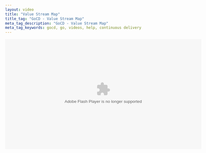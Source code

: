 ```yaml
---
layout: video
title: "Value Stream Map"
title_tag: "GoCD - Value Stream Map"
meta_tag_description: "GoCD - Value Stream Map"
meta_tag_keywords: gocd, go, videos, help, continuous delivery
---
```


<div id="wistia_fqot7qptv2" class="wistia_embed" style="width:640px;height:388px;">
  <div itemprop="video" itemscope="" itemtype="http://schema.org/VideoObject">
    <meta itemprop="name" content="Go #1 - Value Stream Map">
      <meta itemprop="duration" content="PT1M44S">
        <meta itemprop="thumbnailUrl" content="https://embed-ssl.wistia.com/deliveries/9431c5a3616055ff306336d65d8b4cd2deb901b3.bin">
          <meta itemprop="contentURL" content="https://embed-ssl.wistia.com/deliveries/2724a50c898b81081388b6408d33680fcaada7f8.bin">
            <meta itemprop="embedURL" content="https://embed-ssl.wistia.com/flash/embed_player_v2.0.swf?2013-10-04&amp;autoPlay=false&amp;banner=false&amp;controlsVisibleOnLoad=true&amp;customColor=fe7600&amp;endVideoBehavior=default&amp;fullscreenDisabled=true&amp;hdUrl%5B2pass%5D=true&amp;hdUrl%5Bext%5D=flv&amp;hdUrl%5Bheight%5D=720&amp;hdUrl%5Bsize%5D=33535051&amp;hdUrl%5Btype%5D=hdflv&amp;hdUrl%5Burl%5D=https%3A%2F%2Fembed-ssl.wistia.com%2Fdeliveries%2Fc86a86397f02835baf90b06d055fe7e0fae3e477.bin&amp;hdUrl%5Bwidth%5D=1280&amp;mediaDuration=104.0&amp;playButtonVisible=true&amp;showPlayButton=true&amp;showPlaybar=true&amp;showVolume=true&amp;stillUrl=https%3A%2F%2Fembed-ssl.wistia.com%2Fdeliveries%2F9431c5a3616055ff306336d65d8b4cd2deb901b3.jpg%3Fimage_crop_resized%3D640x360&amp;unbufferedSeek=false&amp;videoUrl=https%3A%2F%2Fembed-ssl.wistia.com%2Fdeliveries%2F2724a50c898b81081388b6408d33680fcaada7f8.bin">
              <meta itemprop="uploadDate" content="2013-12-12T00:47:29Z">
                <object id="wistia_fqot7qptv2_seo" classid="clsid:D27CDB6E-AE6D-11cf-96B8-444553540000" style="display:block;height:360px;position:relative;width:640px;">
                  <param name="movie" value="https://embed-ssl.wistia.com/flash/embed_player_v2.0.swf?2013-10-04">
                    <param name="allowfullscreen" value="true">
                      <param name="allowscriptaccess" value="always">
                        <param name="bgcolor" value="#000000">
                          <param name="wmode" value="opaque">
                            <param name="flashvars" value="autoPlay=false&amp;banner=false&amp;controlsVisibleOnLoad=true&amp;customColor=fe7600&amp;endVideoBehavior=default&amp;fullscreenDisabled=true&amp;hdUrl%5B2pass%5D=true&amp;hdUrl%5Bext%5D=flv&amp;hdUrl%5Bheight%5D=720&amp;hdUrl%5Bsize%5D=33535051&amp;hdUrl%5Btype%5D=hdflv&amp;hdUrl%5Burl%5D=https%3A%2F%2Fembed-ssl.wistia.com%2Fdeliveries%2Fc86a86397f02835baf90b06d055fe7e0fae3e477.bin&amp;hdUrl%5Bwidth%5D=1280&amp;mediaDuration=104.0&amp;playButtonVisible=true&amp;showPlayButton=true&amp;showPlaybar=true&amp;showVolume=true&amp;stillUrl=https%3A%2F%2Fembed-ssl.wistia.com%2Fdeliveries%2F9431c5a3616055ff306336d65d8b4cd2deb901b3.jpg%3Fimage_crop_resized%3D640x360&amp;unbufferedSeek=false&amp;videoUrl=https%3A%2F%2Fembed-ssl.wistia.com%2Fdeliveries%2F2724a50c898b81081388b6408d33680fcaada7f8.bin">
                              <embed src="https://embed-ssl.wistia.com/flash/embed_player_v2.0.swf?2013-10-04" allowfullscreen="true" allowscriptaccess="always" bgcolor="#000000" flashvars="autoPlay=false&amp;banner=false&amp;controlsVisibleOnLoad=true&amp;customColor=fe7600&amp;endVideoBehavior=default&amp;fullscreenDisabled=true&amp;hdUrl%5B2pass%5D=true&amp;hdUrl%5Bext%5D=flv&amp;hdUrl%5Bheight%5D=720&amp;hdUrl%5Bsize%5D=33535051&amp;hdUrl%5Btype%5D=hdflv&amp;hdUrl%5Burl%5D=https%3A%2F%2Fembed-ssl.wistia.com%2Fdeliveries%2Fc86a86397f02835baf90b06d055fe7e0fae3e477.bin&amp;hdUrl%5Bwidth%5D=1280&amp;mediaDuration=104.0&amp;playButtonVisible=true&amp;showPlayButton=true&amp;showPlaybar=true&amp;showVolume=true&amp;stillUrl=https%3A%2F%2Fembed-ssl.wistia.com%2Fdeliveries%2F9431c5a3616055ff306336d65d8b4cd2deb901b3.jpg%3Fimage_crop_resized%3D640x360&amp;unbufferedSeek=false&amp;videoUrl=https%3A%2F%2Fembed-ssl.wistia.com%2Fdeliveries%2F2724a50c898b81081388b6408d33680fcaada7f8.bin" name="wistia_fqot7qptv2_html" style="display:block;height:100%;position:relative;width:100%;" type="application/x-shockwave-flash" wmode="opaque"/>
                            </param>
                            <p/>
                            <noscript itemprop="description">Go #1 - Value Stream Map</noscript>
                          </param>
                        </param>
                      </param>
                    </param>
                  </param>
                </object>
              </meta>
            </meta>
          </meta>
        </meta>
      </meta>
    </meta>
  </div>
</div>
